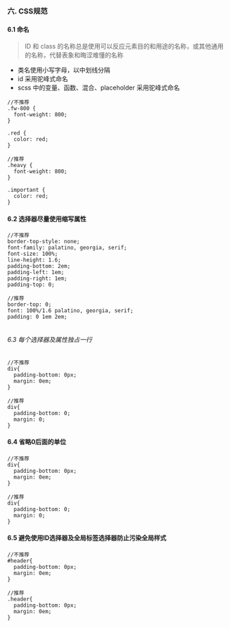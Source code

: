 
### 六. CSS规范
#### 6.1 命名
> ID 和 class 的名称总是使用可以反应元素目的和用途的名称，或其他通用的名称，代替表象和晦涩难懂的名称
- 类名使用小写字母，以中划线分隔
- id 采用驼峰式命名
- scss 中的变量、函数、混合、placeholder 采用驼峰式命名
```
//不推荐
.fw-800 {
  font-weight: 800;
}

.red {
  color: red;
}

//推荐
.heavy {
  font-weight: 800;
}

.important {
  color: red;
}

```
#### 6.2 选择器尽量使用缩写属性
```
//不推荐
border-top-style: none;
font-family: palatino, georgia, serif;
font-size: 100%;
line-height: 1.6;
padding-bottom: 2em;
padding-left: 1em;
padding-right: 1em;
padding-top: 0;

//推荐
border-top: 0;
font: 100%/1.6 palatino, georgia, serif;
padding: 0 1em 2em;


```

###### 6.3 每个选择器及属性独占一行
```
//不推荐
div{
  padding-bottom: 0px;
  margin: 0em;
}

//推荐
div{
  padding-bottom: 0;
  margin: 0;
}

```


#### 6.4 省略0后面的单位
```
//不推荐
div{
  padding-bottom: 0px;
  margin: 0em;
}

//推荐
div{
  padding-bottom: 0;
  margin: 0;
}

```

#### 6.5 避免使用ID选择器及全局标签选择器防止污染全局样式
```
//不推荐
#header{
  padding-bottom: 0px;
  margin: 0em;
}

//推荐
.header{
  padding-bottom: 0px;
  margin: 0em;
}

```